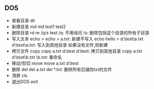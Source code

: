 ## DOS
- 查看目录 dir
- 新建目录 md
    md test1 test2
- 删除目录 rd
    re /q/s test
        /q: 不用询问
        /s: 删除包括这个目录的所有子目录
- 写入文本 echo >
    echo > a.txt: 新建不写入
    echo hello > d:\test\a.txt
        d:\test\a.txt: 写入到其他目录
    如果没有文件,则新建
- 拷贝文件 copy
    copy a.txt d:\test
        d:\test: 拷贝到其他目录
    copy a.txt d:\test\b.txt
        \b.txt: 重命名
- 移动/剪切 move
    move a.txt d:\test
- 删除 del
    del a.txt
    del *.txt: 删除所有后缀伪txt的文件
- 清屏 cls
- 退出DOS exit